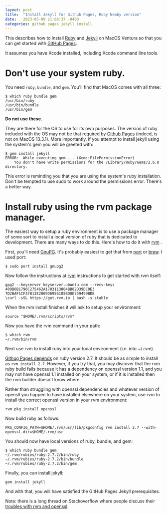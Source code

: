 ```yaml
---
layout: post
title:  "Install Jekyll for Github Pages, Ruby Newby version"
date:   2023-05-09 21:08:37 -0400
categories: github pages jekyll install
---
```


This describes how to install [Ruby](https://www.ruby-lang.org) and
[Jekyll](https://jekyllrb.com) on MacOS Ventura so that you can get
started with [GitHub
Pages](https://docs.github.com/en/pages/setting-up-a-github-pages-site-with-jekyll/creating-a-github-pages-site-with-jekyll).

It assumes you have Xcode installed, including Xcode command line
tools.

# Don't use your system ruby.

You need ```ruby```, ```bundle```, and ```gem```. You'll find that
MacOS comes with all three:

```
$ which ruby bundle gem
/usr/bin/ruby
/usr/bin/bundle
/usr/bin/gem
```

**Do not use these.**

They are there for the OS to use for its own purposes. The version of
ruby included with the OS may not be that required by [Github
Pages](https://pages.github.com/versions) (indeed, is not on MacOS
13.3.1). More importantly, if you attempt to install jekyll using the
system's gem you will be greeted with:

```
$ gem install jekyll
ERROR:  While executing gem ... (Gem::FilePermissionError)
    You don't have write permissions for the /Library/Ruby/Gems/2.6.0 directory.
```

This error is reminding you that you are using the system's ruby
installation. Don't be tempted to use sudo to work around the
permissions error. There's a better way.

# Install ruby using the rvm package manager.

The easiest way to setup a ruby environment is to use a package
manager of some sort to install a local version of ruby that is
dedicated to development.  There are many ways to do this. Here's how
to do it with [rvm](https://rvm.io/) .

First, you'll need [GnuPG](https://gnupg.org/). It's probably easiest
to get that from [port](https://www.macports.org) or
[brew](https://brew.sh/). I used port:

```
$ sudo port install gnupg2
```

Now follow the instructions at [rvm](https://rvm.io) instructions to
get started with rvm itself:

```
gpg2 --keyserver keyserver.ubuntu.com --recv-keys 409B6B1796C275462A1703113804BB82D39DC0E3 7D2BAF1CF37B13E2069D6956105BD0E739499BDB
\curl -sSL https://get.rvm.io | bash -s stable
```

When the rvm install finishes it will ask to setup your environment:

```
source "$HOME/.rvm/scripts/rvm" 
```

Now you have the rvm command in your path:

```
$ which rvm
~/.rvm/bin/rvm
```

Next use rvm to install ruby into your local environment (i.e. into
~/.rvm).

[Githug Pages depends](https://pages.github.com/versions/) on ruby
version 2.7. It should be as simple to install as ```rvm install
2.7```. However, if you try that, you may discover that the rvm ruby
build fails because it has a dependency on openssl version 1.1, and
you may not have openssl 1.1 installed on your system, or if it is
installed then the rvm builder doesn't know where.

Rather than struggling with openssl dependencies and whatever version
of opensll you happen to have installed elsewhere on your system, use
rvm to install the correct openssl version in your rvm environment:

```
rvm pkg install openssl
```

Now build ruby as follows:

```
PKG_CONFIG_PATH=$HOME/.rvm/usr/lib/pkgconfig rvm install 2.7 --with-openssl-dir=$HOME/.rvm/usr
```

You should now have local versions of ruby, bundle, and gem:

```
$ which ruby bundle gem
~/.rvm/rubies/ruby-2.7.2/bin/ruby
~/.rvm/rubies/ruby-2.7.2/bin/bundle
~/.rvm/rubies/ruby-2.7.2/bin/gem
```

Finally, you can install jekyll:

```
gem install jekyll
```

And with that, you will have satisfied the GitHub Pages Jekyll
prerequisites.

Note: there is a long thread on Stackoverflow where people discuss
their [troubles with rvm and
openssl](https://stackoverflow.com/questions/15511943/troubles-with-rvm-and-openssl).
